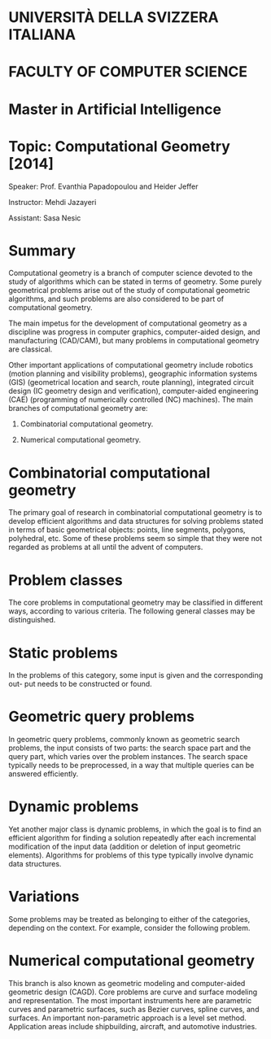 # <span class="smallcaps">UNIVERSITÀ DELLA SVIZZERA ITALIANA</span>

# FACULTY OF COMPUTER SCIENCE

# Master in Artificial Intelligence

# Topic: Computational Geometry \[2014\] 

Speaker: Prof. Evanthia Papadopoulou and Heider Jeffer

Instructor: Mehdi Jazayeri

Assistant: Sasa Nesic



# Summary

Computational geometry is a branch of computer science devoted to the
study of algorithms which can be stated in terms of geometry. Some
purely geometrical problems arise out of the study of computational
geometric algorithms, and such problems are also considered to be part
of computational geometry.

The main impetus for the development of computational geometry as a
discipline was progress in computer graphics, computer-aided design, and
manufacturing (CAD/CAM), but many problems in computational geometry are
classical.

Other important applications of computational geometry include robotics
(motion planning and visibility problems), geographic information
systems (GIS) (geometrical location and search, route planning),
integrated circuit design (IC geometry design and verification),
computer-aided engineering (CAE) (programming of numerically controlled
(NC) machines). The main branches of computational geometry are:

1.  Combinatorial computational geometry.

2.  Numerical computational geometry.

# Combinatorial computational geometry

The primary goal of research in combinatorial computational geometry is
to develop efficient algorithms and data structures for solving problems
stated in terms of basic geometrical objects: points, line segments,
polygons, polyhedral, etc. Some of these problems seem so simple that
they were not regarded as problems at all until the advent of computers.

# Problem classes

The core problems in computational geometry may be classified in
different ways, according to various criteria. The following general
classes may be distinguished.

# Static problems

In the problems of this category, some input is given and the
corresponding out- put needs to be constructed or found.

# Geometric query problems

In geometric query problems, commonly known as geometric search
problems, the input consists of two parts: the search space part and the
query part, which varies over the problem instances. The search space
typically needs to be preprocessed, in a way that multiple queries can
be answered efficiently.

# Dynamic problems

Yet another major class is dynamic problems, in which the goal is to
find an efficient algorithm for finding a solution repeatedly after each
incremental modification of the input data (addition or deletion of
input geometric elements). Algorithms for problems of this type
typically involve dynamic data structures.

# Variations

Some problems may be treated as belonging to either of the categories,
depending on the context. For example, consider the following problem.

# Numerical computational geometry

This branch is also known as geometric modeling and computer-aided
geometric design (CAGD). Core problems are curve and surface modeling
and representation. The most important instruments here are parametric
curves and parametric surfaces, such as Bezier curves, spline curves,
and surfaces. An important non-parametric approach is a level set
method. Application areas include shipbuilding, aircraft, and automotive
industries.
